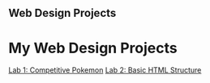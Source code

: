 ## Web Design Projects

<h1>My Web Design Projects</h1>


<a href="Lab1/index.html">Lab 1: Competitive Pokemon</a>
<a href="Lab2/index.html">Lab 2: Basic HTML Structure</a>